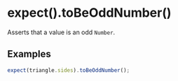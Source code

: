 # expect().toBeOddNumber()

Asserts that a value is an odd `Number`.

## Examples

```js
expect(triangle.sides).toBeOddNumber();
```
